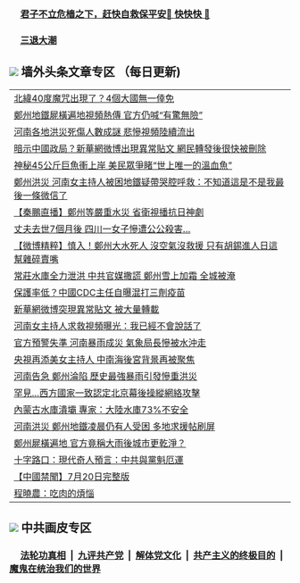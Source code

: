 
 ### &nbsp;&nbsp;&nbsp;&nbsp; [君子不立危樯之下，赶快自救保平安🍎 快快快 📩](https://github.com/pwgy/td/blob/master/README.md)

 ### &nbsp;&nbsp;&nbsp;&nbsp; [三退大潮](https://ww3.xkide.work/?key=zuuelqyfglsfjmgm&pin=65881581&ag=ogQuit&from=pw2) 

## <img src="https://img.icons8.com/cute-clipart/2x/circled-right.png"> 墙外头条文章专区 （每日更新)

<Table>
<tr><td colspan="2" align="left"><a href="https://cdn.cgei.work/?ag=c1464150&key=wjsottsjpndjwfkg&from=pw2">北緯40度魔咒出現了？4個大國無一倖免
</a></td></tr>
<tr><td colspan="2" align="left"><a href="https://cdn.cgei.work/?ag=c1464042&key=wjsottsjpndjwfkg&from=pw2">鄭州地鐵屍橫遍地視頻熱傳 官方仍喊“有驚無險”
</a></td></tr>
<tr><td colspan="2" align="left"><a href="https://cdn.cgei.work/?ag=c1464105&key=wjsottsjpndjwfkg&from=pw2">河南各地洪災死傷人數成謎 悲慘視頻陸續流出
</a></td></tr>
<tr><td colspan="2" align="left"><a href="https://cdn.cgei.work/?ag=c1463989&key=wjsottsjpndjwfkg&from=pw2">暗示中國政局？新華網微博出現異常貼文 網民轉發後很快被刪除
</a></td></tr>
<tr><td colspan="2" align="left"><a href="https://cdn.cgei.work/?ag=c1464129&key=wjsottsjpndjwfkg&from=pw2">神秘45公斤巨魚衝上岸 美民眾爭睹“世上唯一的溫血魚”
</a></td></tr>
<tr><td colspan="2" align="left"><a href="https://cdn.cgei.work/?ag=c1464368&key=wjsottsjpndjwfkg&from=pw2">鄭州洪災 河南女主持人被困地鐵疑帶哭腔呼救：不知道這是不是我最後一條微信了
</a></td></tr>
<tr><td colspan="2" align="left"><a href="https://cdn.cgei.work/?ag=c1464178&key=wjsottsjpndjwfkg&from=pw2">【秦鵬直播】鄭州等嚴重水災 省衛視播抗日神劇
</a></td></tr>
<tr><td colspan="2" align="left"><a href="https://cdn.cgei.work/?ag=c1464140&key=wjsottsjpndjwfkg&from=pw2">丈夫去世7個月後 四川一女子慘遭公公殺害…
</a></td></tr>
<tr><td colspan="2" align="left"><a href="https://cdn.cgei.work/?ag=c1464332&key=wjsottsjpndjwfkg&from=pw2">【微博精粹】慎入！鄭州大水死人 沒空氣沒救援 只有胡錫進人日這幫雜碎賣嘴
</a></td></tr>
<tr><td colspan="2" align="left"><a href="https://cdn.cgei.work/?ag=c1464396&key=wjsottsjpndjwfkg&from=pw2">常莊水庫全力泄洪 中共官媒撒謊 鄭州雪上加霜 全城被淹
</a></td></tr>
<tr><td colspan="2" align="left"><a href="https://cdn.cgei.work/?ag=c1464160&key=wjsottsjpndjwfkg&from=pw2">保護率低？中國CDC主任自曝混打三劑疫苗
</a></td></tr>
<tr><td colspan="2" align="left"><a href="https://cdn.cgei.work/?ag=c1464185&key=wjsottsjpndjwfkg&from=pw2">新華網微博突現異常貼文 被大量轉載
</a></td></tr>
<tr><td colspan="2" align="left"><a href="https://cdn.cgei.work/?ag=c1464359&key=wjsottsjpndjwfkg&from=pw2">河南女主持人求救視頻曝光：我已經不會說話了
</a></td></tr>
<tr><td colspan="2" align="left"><a href="https://cdn.cgei.work/?ag=c1464362&key=wjsottsjpndjwfkg&from=pw2">官方預警失準 河南暴雨成災 氣象局長慘被水沖走
</a></td></tr>
<tr><td colspan="2" align="left"><a href="https://cdn.cgei.work/?ag=c1464143&key=wjsottsjpndjwfkg&from=pw2">央視再添美女主持人 中南海後宮背景再被聚焦
</a></td></tr>
<tr><td colspan="2" align="left"><a href="https://cdn.cgei.work/?ag=c1464207&key=wjsottsjpndjwfkg&from=pw2">河南告急 鄭州淪陷 歷史最強暴雨引發慘重洪災
</a></td></tr>
<tr><td colspan="2" align="left"><a href="https://cdn.cgei.work/?ag=c1464158&key=wjsottsjpndjwfkg&from=pw2">罕見…西方國家一致認定北京幕後操縱網絡攻擊
</a></td></tr>
<tr><td colspan="2" align="left"><a href="https://cdn.cgei.work/?ag=c1464166&key=wjsottsjpndjwfkg&from=pw2">內蒙古水庫潰壩 專家：大陸水庫73&#x25;不安全
</a></td></tr>
<tr><td colspan="2" align="left"><a href="https://cdn.cgei.work/?ag=c1464151&key=wjsottsjpndjwfkg&from=pw2">河南洪災 鄭州地鐵凌晨仍有人受困 多地求援帖刷屏
</a></td></tr>
<tr><td colspan="2" align="left"><a href="https://cdn.cgei.work/?ag=c1464318&key=wjsottsjpndjwfkg&from=pw2">鄭州屍橫遍地 官方竟稱大雨後城市更乾淨？
</a></td></tr>
<tr><td colspan="2" align="left"><a href="https://cdn.cgei.work/?ag=c1464194&key=wjsottsjpndjwfkg&from=pw2">十字路口：現代奇人預言：中共與黨魁厄運
</a></td></tr>
<tr><td colspan="2" align="left"><a href="https://cdn.cgei.work/?ag=c1463959&key=wjsottsjpndjwfkg&from=pw2">【中國禁聞】7月20日完整版
</a></td></tr>
<tr><td colspan="2" align="left"><a href="https://cdn.cgei.work/?ag=c1464156&key=wjsottsjpndjwfkg&from=pw2">程曉農：吃肉的煩惱
</a></td></tr>
 </Table>

 ## <img src="https://img.icons8.com/cute-clipart/2x/circled-right.png"> 中共画皮专区
 ### &nbsp;&nbsp;&nbsp;&nbsp; [法轮功真相](https://github.com/begood0513/basic/blob/master/README.md) &nbsp;|&nbsp; [九评共产党](https://github.com/begood0513/9ping.md/blob/master/README.md) &nbsp;|&nbsp; [解体党文化](https://github.com/begood0513/jtdwh.md/blob/master/README.md)   &nbsp;|&nbsp; [共产主义的终极目的](https://github.com/begood0513/gczydzjmd.md/blob/master/README.md) &nbsp;|&nbsp; [魔鬼在统治我们的世界](https://github.com/begood0513/gczydzjmd.md/blob/master/README.md) 

